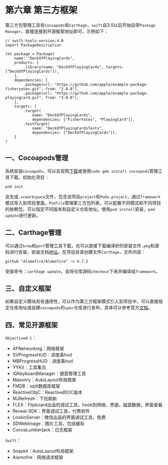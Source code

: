 # 第六章 第三方框架

第三方包管理工具有`Cocoapods`和`Carthage`，`swift`自3.0以后开始自带`Package Manager`，直接连接到开源框架地址即可，示例如下：

```
// swift-tools-version:4.0
import PackageDescription

let package = Package(
    name: "DeckOfPlayingCards",
    products: [
        .library(name: "DeckOfPlayingCards", targets: ["DeckOfPlayingCards"]),
    ],
    dependencies: [
        .package(url: "https://github.com/apple/example-package-fisheryates.git", from: "2.0.0"),
        .package(url: "https://github.com/apple/example-package-playingcard.git", from: "3.0.0"),
    ],
    targets: [
        .target(
            name: "DeckOfPlayingCards",
            dependencies: ["FisherYates", "PlayingCard"]),
        .testTarget(
            name: "DeckOfPlayingCardsTests",
            dependencies: ["DeckOfPlayingCards"]),
    ]
)
```

## 一、Cocoapods管理

系统安装`Cocoapods`，可以去官网[下载](https://cocoapods.org/)或使用`sudo gem install cocoapods`管理工具下载，初始化项目：
```
pod init
```
会生成`.xcworkspace`文件，包含该项目`project`和`Pods.project`，通过`framework`模式导入到项目里面，`Podfile`管理第三方包列表，可以配置不同模式和不同项目的依赖包，可以指定不同版本和自定义仓库地址。使用`pod install`安装，`pod update`进行更新。


## 二、Carthage管理

可以通过`brew`和`port`管理工具下载，也可以直接下载编译好的安装文件`.pkg`和源码进行安装，安装文档[地址](https://github.com/Carthage/Carthage#installing-carthage)。在项目目录创建文件`Carthage`，文件内容：

```
github "Alamofire/Alamofire" ~> 4.7.2
```
安装命令：`carthage update`，会将仓库源码`checkout`下来并编译成`framework`。

## 三、自定义框架

如果自定义模块具有通用性，可以作为第三方框架模式引入到项目中，可以直接指定仓库地址或自建`cocoapods`的`spec`仓库进行发布，具体可以参考官方[文档](https://guides.cocoapods.org/making/private-cocoapods.html)。

## 四、常见开源框架

`Objective0-C`：

* AFNetworking：网络框架
* SVProgressHUD：进度条hud
* MBProgressHUD：进度条hud
* YYKit：工具集合
* IQKeyboardManager：键盘管理工具
* Masonry：AutoLayout布局框架
* FMDB：sqilt数据库框架
* ReactiveObjC：Reactive的OC版本
* MJRefresh：下拉刷新
* FLEX：Flipboard出品的调试工具，hook到网络，界面，磁盘数据，界面查看
* Reveal-SDK：界面调试工具，付费软件
* LookinServer：微信出品的界面调试工具，免费
* SDWebImage：图片工具，包括缓存
* CocoaLumberjack：日志框架

`Swift`：
* Snapkit：AutoLayout布局框架
* Alamofire：网络请求框架
